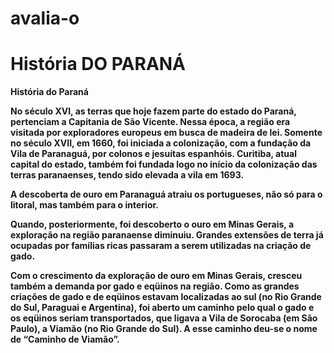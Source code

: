 # avalia-o <h1>História DO PARANÁ </h1>
<!DOCTYPE html>
<html lang="pt=br">
<strong>História do Paraná<strong/>
<P>No século XVI, as terras que hoje fazem parte do estado do Paraná, pertenciam a Capitania de São Vicente. Nessa época, a região era visitada por exploradores europeus em busca de madeira de lei. Somente no século XVII, em 1660, foi iniciada a colonização, com a fundação da Vila de Paranaguá, por colonos e jesuítas espanhóis. Curitiba, atual capital do estado, também foi fundada logo no início da colonização das terras paranaenses, tendo sido elevada a vila em 1693.
<p>A descoberta de <strong>ouro<strong/> em Paranaguá atraiu os portugueses, não só para o litoral, mas também para o interior.<p/>
 <p>Quando, posteriormente, foi descoberto o ouro em Minas Gerais, a exploração na região paranaense diminuiu. Grandes extensões de terra já ocupadas por famílias ricas passaram a serem utilizadas na criação de gado.<p/>
<p>Com o crescimento da exploração de ouro em Minas Gerais, cresceu também a demanda por gado e eqüinos na região. Como as grandes criações de gado e de eqüinos estavam localizadas ao sul (no Rio Grande do Sul, Paraguai e Argentina), foi aberto um caminho pelo qual o gado e os eqüinos seriam transportados, que ligava a Vila de Sorocaba (em São Paulo), a Viamão (no Rio Grande do Sul). A esse caminho deu-se o nome de <strong>“Caminho de Viamão”<strong/>.<p/>
